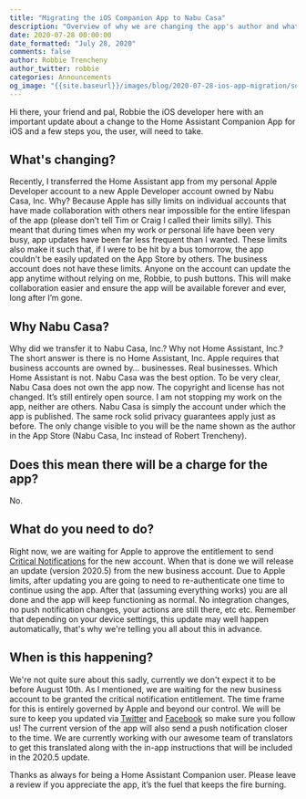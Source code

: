 ```yaml
---
title: "Migrating the iOS Companion App to Nabu Casa"
description: "Overview of why we are changing the app's author and what you need to do"
date: 2020-07-28 00:00:00
date_formatted: "July 28, 2020"
comments: false
author: Robbie Trencheny
author_twitter: robbie
categories: Announcements
og_image: "{{site.baseurl}}/images/blog/2020-07-28-ios-app-migration/social-update.png"
---
```


Hi there, your friend and pal, Robbie the iOS developer here with an important update about a change to the Home Assistant Companion App for iOS and a few steps you, the user, will need to take.

## What's changing?

Recently, I transferred the Home Assistant app from my personal Apple Developer account to a new Apple Developer account owned by Nabu Casa, Inc. Why? Because Apple has silly limits on individual accounts that have made collaboration with others near impossible for the entire lifespan of the app (please don’t tell Tim or Craig I called their limits silly). This meant that during times when my work or personal life have been very busy, app updates have been far less frequent than I wanted. These limits also make it such that, if I were to be hit by a bus tomorrow, the app couldn't be easily updated on the App Store by others. The business account does not have these limits. Anyone on the account can update the app anytime without relying on me, Robbie, to push buttons. This will make collaboration easier and ensure the app will be available forever and ever, long after I’m gone.

## Why Nabu Casa?

Why did we transfer it to Nabu Casa, Inc.? Why not Home Assistant, Inc.? The short answer is there is no Home Assistant, Inc. Apple requires that business accounts are owned by… businesses. Real businesses. Which Home Assistant is not. Nabu Casa was the best option. To be very clear, Nabu Casa does not own the app now. The copyright and license has not changed. It’s still entirely open source. I am not stopping my work on the app, neither are others. Nabu Casa is simply the account under which the app is published. The same rock solid privacy guarantees apply just as before. The only change visible to you will be the name shown as the author in the App Store (Nabu Casa, Inc instead of Robert Trencheny).

## Does this mean there will be a charge for the app?

No.

## What do you need to do?

Right now, we are waiting for Apple to approve the entitlement to send [Critical Notifications](https://companion.home-assistant.io/docs/notifications/critical-notifications) for the new account. When that is done we will release an update (version 2020.5) from the new business account. Due to Apple limits, after updating you are going to need to re-authenticate one time to continue using the app. After that (assuming everything works) you are all done and the app will keep functioning as normal. No integration changes, no push notification changes, your actions are still there, etc etc. Remember that depending on your device settings, this update may well happen automatically, that's why we're telling you all about this in advance.

## When is this happening?

We're not quite sure about this sadly, currently we don't expect it to be before August 10th. As I mentioned, we are waiting for the new business account to be granted the critical notification entitlement. The time frame for this is entirely governed by Apple and beyond our control. We will be sure to keep you updated via [Twitter](https://twitter.com/home_assistant) and [Facebook](https://www.facebook.com/homeassistantio) so make sure you follow us! The current version of the app will also send a push notification closer to the time. We are currently working with our awesome team of translators to get this translated along with the in-app instructions that will be included in the 2020.5 update.

Thanks as always for being a Home Assistant Companion user. Please leave a review if you appreciate the app, it’s the fuel that keeps the fire burning.